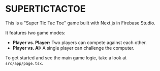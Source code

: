 # SUPERTICTACTOE

This is a "Super Tic Tac Toe" game built with Next.js in Firebase Studio.

It features two game modes:
- **Player vs. Player:** Two players can compete against each other.
- **Player vs. AI:** A single player can challenge the computer.

To get started and see the main game logic, take a look at `src/app/page.tsx`.
